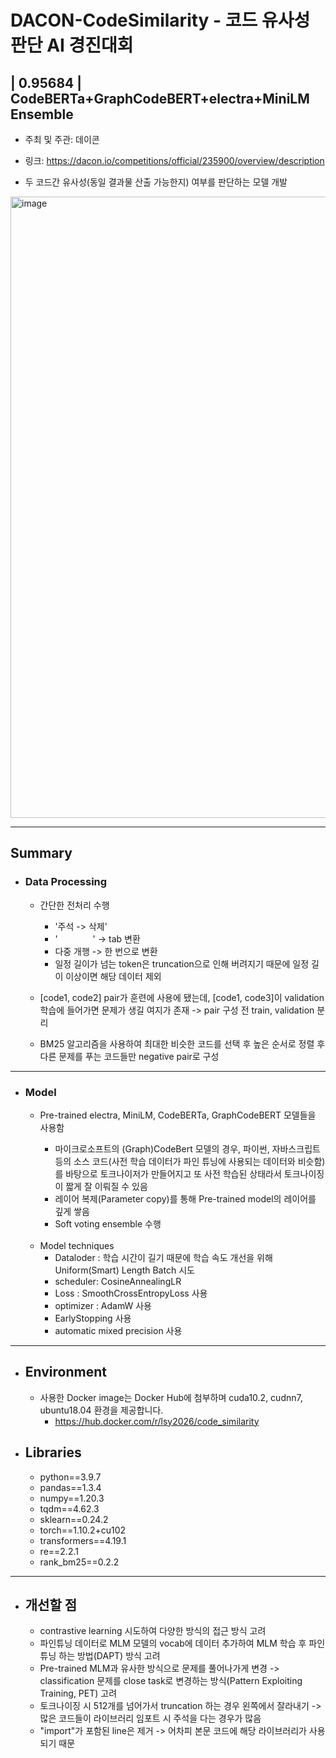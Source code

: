 # DACON-CodeSimilarity - 코드 유사성 판단 AI 경진대회

##  | 0.95684 | CodeBERTa+GraphCodeBERT+electra+MiniLM Ensemble

+ 주최 및 주관: 데이콘 
+ 링크: https://dacon.io/competitions/official/235900/overview/description

+ 두 코드간 유사성(동일 결과물 산출 가능한지) 여부를 판단하는 모델 개발 

<img width="994" alt="image" src="https://user-images.githubusercontent.com/30611947/192323039-d40a1e12-0d12-4572-8912-6def5bb6711d.png">

----
## Summary
+ ### Data Processing
    + 간단한 전처리 수행 
      + '주석 -> 삭제'
      + '    ' -> tab 변환
      + 다중 개행 -> 한 번으로 변환
      + 일정 길이가 넘는 token은 truncation으로 인해 버려지기 때문에 일정 길이 이상이면 해당 데이터 제외


    + [code1, code2] pair가 훈련에 사용에 됐는데, [code1, code3]이 validation 학습에 들어가면 문제가 생길 여지가 존재 -> pair 구성 전 train, validation 분리

    + BM25 알고리즘을 사용하여 최대한 비슷한 코드를 선택 후 높은 순서로 정렬 후 다른 문제를 푸는 코드들만 negative pair로 구성

----
  
+ ### Model
    + Pre-trained electra, MiniLM, CodeBERTa, GraphCodeBERT 모델들을 사용함 
   
      + 마이크로소프트의 (Graph)CodeBert 모델의 경우, 파이썬, 자바스크립트 등의 소스 코드(사전 학습 데이터가 파인 튜닝에 사용되는 데이터와 비슷함)를 바탕으로 토크나이저가 만들어지고 또 사전 학습된 상태라서 토크나이징이 짧게 잘 이뤄질 수 있음
      + 레이어 복제(Parameter copy)를 통해 Pre-trained model의 레이어를 깊게 쌓음
      + Soft voting ensemble 수행 
  
  </br>

    + Model techniques
      + Dataloder : 학습 시간이 길기 때문에 학습 속도 개선을 위해 Uniform(Smart) Length Batch 시도
      + scheduler: CosineAnnealingLR
      + Loss : SmoothCrossEntropyLoss 사용
      + optimizer : AdamW 사용
      + EarlyStopping 사용
      + automatic mixed precision 사용

----

+ ## Environment 
  + 사용한 Docker image는 Docker Hub에 첨부하며 cuda10.2, cudnn7, ubuntu18.04 환경을 제공합니다.
    + https://hub.docker.com/r/lsy2026/code_similarity
  
  
+ ## Libraries
  + python==3.9.7
  + pandas==1.3.4
  + numpy==1.20.3
  + tqdm==4.62.3
  + sklearn==0.24.2
  + torch==1.10.2+cu102
  + transformers==4.19.1
  + re==2.2.1
  + rank_bm25==0.2.2

---- 

+ ## 개선할 점
  
  + contrastive learning 시도하여 다양한 방식의 접근 방식 고려
  + 파인튜닝 데이터로 MLM 모델의 vocab에 데이터 추가하여 MLM 학습 후 파인튜닝 하는 방법(DAPT) 방식 고려
  + Pre-trained MLM과 유사한 방식으로 문제를 풀어나가게 변경 -> classification 문제를 close task로 변경하는 방식(Pattern Exploiting Training, PET) 고려
  + 토크나이징 시 512개를 넘어가서 truncation 하는 경우 왼쪽에서 잘라내기 -> 많은 코드들이 라이브러리 임포트 시 주석을 다는 경우가 많음
  + "import"가 포함된 line은 제거 -> 어차피 본문 코드에 해당 라이브러리가 사용되기 때문
